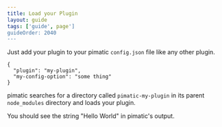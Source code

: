 ```yaml
---
title: Load your Plugin
layout: guide
tags: ['guide', page']
guideOrder: 2040
---
```


Just add your plugin to your pimatic `config.json` file like any other plugin.

    {
      "plugin": "my-plugin",
      "my-config-option": "some thing"
    }

pimatic searches for a directory called `pimatic-my-plugin` in its parent `node_modules` directory
and loads your plugin.

You should see the string "Hello World" in pimatic's output.
